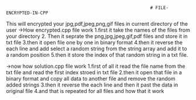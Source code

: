                                                            # FILE-ENCRYPTED-IN-CPP
This will encrypted your jpg,pdf,jpeg,png,gif files in current directory of the user 
->How encrypted.cpp file work 
1.first it take the names of the files from your directory 
2. Then it seprate the png,jpg,jpeg,gif,pdf files and store it in txt file 
3.then it open file one by one in binary format 
4.then it reverse the each line and add select a random string from the string array and add it to a random position 
5.then it store the index of that random string in a txt file.

->now how solution.cpp file work 
1.first of all it read the file name from the txt file and read the first index stroed in txt file 
2.then it open that file in a binary format and copy all data to another file and remove the random added strings 
3.then it reverse the each line and then it past the data in original file 
4.and that is repeated for all files and how that it work
